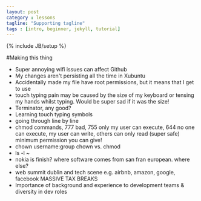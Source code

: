 ```yaml
---
layout: post
category : lessons
tagline: "Supporting tagline"
tags : [intro, beginner, jekyll, tutorial]
---
```

{% include JB/setup %}

#Making this thing

- Super annoying wifi issues can affect Github
- My changes aren't persisting all the time in Xubuntu
- Accidentally made my file have root permissions, but it means that I get to use 
- touch typing pain may be caused by the size of my keyboard or tensing my hands whilst typing. Would be super sad if it was the size!
- Terminator, any good?
- Learning touch typing symbols
- going through line by line
- chmod commands, 777 bad, 755 only my user can execute, 644 no one can execute, my user can write, others can only read (super safe) minimum permission you can give!
- chown username:group chown vs. chmod
- ls -l ~ 
- nokia is finish? where software comes from san fran european. where else? 
- web summit dublin and tech scene e.g. airbnb, amazon, google, facebook MASSIVE TAX BREAKS
- Importance of background and experience to development teams & diversity in dev roles
